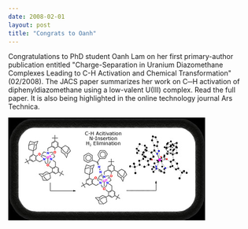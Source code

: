 ```yaml
---
date: 2008-02-01
layout: post
title: "Congrats to Oanh"
---
```


Congratulations to PhD student Oanh Lam on her first primary-author publication entitled "Charge-Separation in Uranium Diazomethane Complexes Leading to C-H Activation and Chemical Transformation" (02/2008). 
The JACS paper summarizes her work on C─H activation of diphenyldiazomethane using a  low-valent U(III) complex. Read the full paper. 
It is also  being highlighted in the online technology journal Ars Technica. 

![JACS TOC graphic](/assets/img/OanhJACSTOC.jpg)
